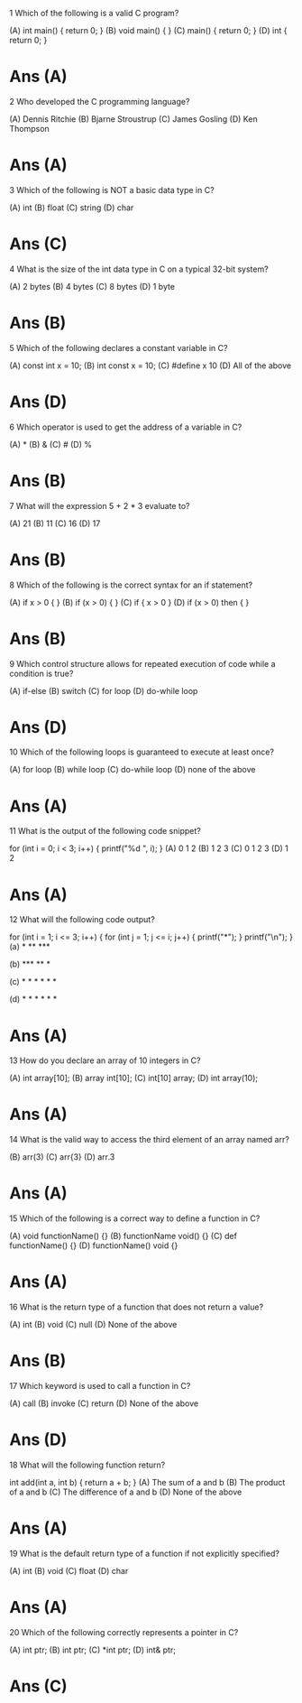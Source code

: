 1 Which of the following is a valid C program?

(A) int main() { return 0; } 
(B) void main() { } 
(C) main() { return 0; } 
(D) int { return 0; }

# Ans (A)

2 Who developed the C programming language?

(A) Dennis Ritchie 
(B) Bjarne Stroustrup 
(C) James Gosling
 (D) Ken Thompson

# Ans (A)

3 Which of the following is NOT a basic data type in C?

(A) int 
(B) float
 (C) string 
 (D) char

# Ans (C)

4 What is the size of the int data type in C on a typical 32-bit system?

(A) 2 bytes 
(B) 4 bytes 
(C) 8 bytes 
(D) 1 byte

# Ans (B)

5 Which of the following declares a constant variable in C?

(A) const int x = 10; 
(B) int const x = 10;
 (C) #define x 10 
 (D) All of the above

# Ans (D)

6 Which operator is used to get the address of a variable in C?

(A) *
 (B) & 
 (C) # 
 (D) %

# Ans (B)

7 What will the expression 5 + 2 * 3 evaluate to?

(A) 21 
(B) 11 
(C) 16 
(D) 17

# Ans (B)

8 Which of the following is the correct syntax for an if statement?

(A) if x > 0 { } 
(B) if (x > 0) { } 
(C) if { x > 0 } 
(D) if (x > 0) then { }

# Ans (B)

9 Which control structure allows for repeated execution of code while a condition is true?

(A) if-else 
(B) switch 
(C) for loop 
(D) do-while loop

# Ans (D)

10 Which of the following loops is guaranteed to execute at least once?

(A) for loop 
(B) while loop 
(C) do-while loop 
(D) none of the above

# Ans (A)

11 What is the output of the following code snippet?


for (int i = 0; i < 3; i++) {
    printf("%d ", i);
}
(A) 0 1 2 
(B) 1 2 3 
(C) 0 1 2 3 
(D) 1 2

# Ans (A)

12 What will the following code output?


for (int i = 1; i <= 3; i++) {
    for (int j = 1; j <= i; j++) {
        printf("*");
    }
    printf("\n");
}
(a) * ** ***

(b) *** ** *

(c) * * * * * *

(d) * * * * * *

# Ans (A)

13 How do you declare an array of 10 integers in C?

(A) int array[10]; 
(B) array int[10]; 
(C) int[10] array; 
(D) int array(10);

# Ans (A)

14 What is the valid way to access the third element of an array named arr?

(B) arr(3) 
(C) arr{3} 
(D) arr.3

# Ans (A)

15 Which of the following is a correct way to define a function in C?

(A) void functionName() {} 
(B) functionName void() {} 
(C) def functionName() {} 
(D) functionName() void {}

# Ans (A)

16 What is the return type of a function that does not return a value?

(A) int 
(B) void 
(C) null 
(D) None of the above

# Ans (B)

17 Which keyword is used to call a function in C?

(A) call 
(B) invoke 
(C) return 
(D) None of the above

# Ans (D)

18 What will the following function return?


int add(int a, int b) {
    return a + b;
}
(A) The sum of a and b 
(B) The product of a and b 
(C) The difference of a and b 
(D) None of the above

# Ans (A)

19 What is the default return type of a function if not explicitly specified?

(A) int 
(B) void 
(C) float 
(D) char
# Ans (A)

20 Which of the following correctly represents a pointer in C?

(A) int ptr; 
(B) int ptr; 
(C) *int ptr; 
(D) int& ptr;

# Ans (C)